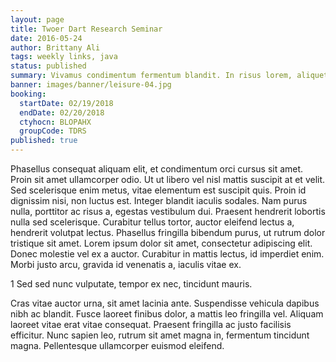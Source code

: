 ```yaml
---
layout: page
title: Twoer Dart Research Seminar
date: 2016-05-24
author: Brittany Ali
tags: weekly links, java
status: published
summary: Vivamus condimentum fermentum blandit. In risus lorem, aliquet id.
banner: images/banner/leisure-04.jpg
booking:
  startDate: 02/19/2018
  endDate: 02/20/2018
  ctyhocn: BLOPAHX
  groupCode: TDRS
published: true
---
```

Phasellus consequat aliquam elit, et condimentum orci cursus sit amet. Proin sit amet ullamcorper odio. Ut ut libero vel nisl mattis suscipit at et velit. Sed scelerisque enim metus, vitae elementum est suscipit quis. Proin id dignissim nisi, non luctus est. Integer blandit iaculis sodales. Nam purus nulla, porttitor ac risus a, egestas vestibulum dui.
Praesent hendrerit lobortis nulla sed scelerisque. Curabitur tellus tortor, auctor eleifend lectus a, hendrerit volutpat lectus. Phasellus fringilla bibendum purus, ut rutrum dolor tristique sit amet. Lorem ipsum dolor sit amet, consectetur adipiscing elit. Donec molestie vel ex a auctor. Curabitur in mattis lectus, id imperdiet enim. Morbi justo arcu, gravida id venenatis a, iaculis vitae ex.

1 Sed sed nunc vulputate, tempor ex nec, tincidunt mauris.

Cras vitae auctor urna, sit amet lacinia ante. Suspendisse vehicula dapibus nibh ac blandit. Fusce laoreet finibus dolor, a mattis leo fringilla vel. Aliquam laoreet vitae erat vitae consequat. Praesent fringilla ac justo facilisis efficitur. Nunc sapien leo, rutrum sit amet magna in, fermentum tincidunt magna. Pellentesque ullamcorper euismod eleifend.
